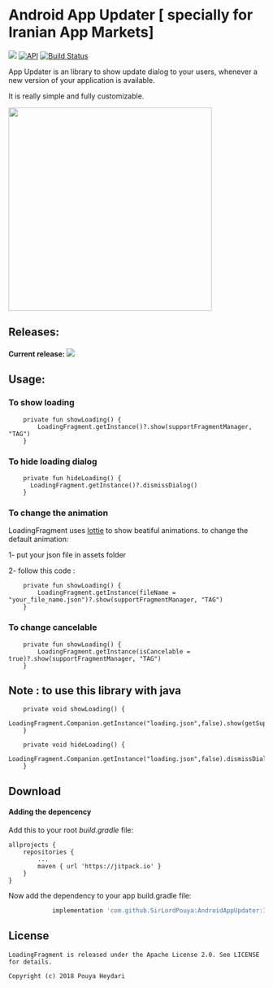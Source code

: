 # Android App Updater [ specially for Iranian App Markets] 


[![](https://jitpack.io/v/SirLordPouya/AndroidAppUpdater.svg)](https://jitpack.io/#SirLordPouya/AndroidAppUpdater)
[![API](https://img.shields.io/badge/API-16%2B-brightgreen.svg?style=flat)](https://android-arsenal.com/api?level=19)
[![Build Status](https://travis-ci.org/SirLordPouya/AndroidAppUpdater.svg?branch=master)](https://travis-ci.org/SirLordPouya/AndroidAppUpdater)

App Updater is an library to show update dialog to your users, whenever a new version of your application is available.

It is really simple and fully customizable.


<img src="https://github.com/SirLordPouya/LoadingFragment/blob/master/loading_fragment.gif" width="400">

## Releases:

#### Current release: [![](https://jitpack.io/v/SirLordPouya/AndroidAppUpdater.svg)](https://jitpack.io/#SirLordPouya/AndroidAppUpdater)


## Usage:

### To show loading

```
    private fun showLoading() {
        LoadingFragment.getInstance()?.show(supportFragmentManager, "TAG")
    }
```
### To hide loading dialog

```
    private fun hideLoading() {
      LoadingFragment.getInstance()?.dismissDialog()
    }
```

### To change the animation

LoadingFragment uses [lottie](https://github.com/airbnb/lottie-android) to show beatiful animations.
to change the default animation:

1- put your json file in assets folder

2- follow this code :
```
    private fun showLoading() {
        LoadingFragment.getInstance(fileName = "your_file_name.json")?.show(supportFragmentManager, "TAG")
    }
```
### To change cancelable

```
    private fun showLoading() {
        LoadingFragment.getInstance(isCancelable = true)?.show(supportFragmentManager, "TAG")
    }
```


## Note : to use this library with java

```
    private void showLoading() {
        LoadingFragment.Companion.getInstance("loading.json",false).show(getSupportFragmentManager(),"TAG");
    }
```

```
    private void hideLoading() {
        LoadingFragment.Companion.getInstance("loading.json",false).dismissDialog();
    }
```



## Download

#### Adding the depencency

Add this to your root *build.gradle* file:

```
allprojects {
    repositories {
        ...
        maven { url 'https://jitpack.io' }
    }
}
```

Now add the dependency to your app build.gradle file:

```groovy
	        implementation 'com.github.SirLordPouya:AndroidAppUpdater:1.0.0'
```

## License

```
LoadingFragment is released under the Apache License 2.0. See LICENSE for details.

Copyright (c) 2018 Pouya Heydari

```
